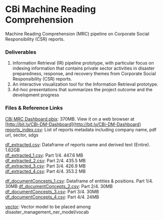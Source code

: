 # CBi Machine Reading Comprehension
Machine Reading Comprehension (MRC) pipeline on Corporate Social Responsibility (CSR) reports. 


### Deliverables
1. Information Retrieval (IR) pipeline prototype, with particular focus on indexing information that contains private sector activities in disaster preparedness, response, and recovery themes from Corporate Social Responsibility (CSR) reports.
2. An interactive visualization tool for the Information Retrieval prototype.
3. Ad-hoc presentations that summarizes the project outcome and the development progress

### Files & Reference Links  

[CBi MRC Dashboard.pbix](https://drive.google.com/file/d/1NU2i0GZO9NLkHgtGYr9h4bCO_1fjQXpu/view?usp=sharing): 370MB. View it on a web browser at [http://bit.ly/CBi-DM-Dashboard](http://bit.ly/CBi-DM-Dashboard)  
[reports_index.csv](https://drive.google.com/file/d/1kEw1thk19PLxrgXju-r__vQ0804q071p/view?usp=sharing): List of reports metadata including company name, pdf url, sector, sdgs 
   
[df_extracted.csv](https://drive.google.com/file/d/1I_DIoULkAmRgRNvJD2hvWwzFwmklTTt8/view?usp=sharing): Dataframe of reports name and derived text (Entire). 1.62GB  
[df_extracted_1.csv](https://drive.google.com/file/d/1kcyPm0NKepVDKWeFUo3lKH4iyCCxIEmb/view?usp=sharing): Part 1/4. 447.6 MB  
[df_extracted_2.csv](https://drive.google.com/file/d/1Ug9HPA3YcBjrymlU5tZpf5zSiQNMk_mi/view?usp=sharing): Part 2/4. 435.5 MB  
[df_extracted_3.csv](https://drive.google.com/file/d/19RATHGk0r71C0Xbo05tWS8cvzRO4Jwjr/view?usp=sharing): Part 3/4. 426.9 MB  
[df_extracted_4.csv](https://drive.google.com/file/d/1cjx9KgflGxu0uViwFVMD39A5Jdugm06i/view?usp=sharing): Part 4/4. 353.2 MB  

[df_documentConcepts_1.csv](https://drive.google.com/file/d/1a8nlZAVUy7AIS3URO1uZt4VeNJUo3goW/view?usp=sharing): Dataframe of entities & positions. Part 1/4. 30MB 
[df_documentConcepts_2.csv](https://drive.google.com/file/d/1osB5Fl_hbvE-oI3eud75ox6uM8QwKtpZ/view?usp=sharing): Part 2/4. 30MB  
[df_documentConcepts_3.csv](https://drive.google.com/file/d/155xRMRUd5pviPl2DsvVcQl7bjgzpTPHW/view?usp=sharing): Part 3/4. 30MB  
[df_documentConcepts_4.csv](https://drive.google.com/file/d/1FWaO7pdajJIvlH_7iGfRwx6MSwKQnysv/view?usp=sharing): Part 4/4. 24MB  

[vector](https://drive.google.com/file/d/1XmSu54Ux18De0q9jmfCRvMWjJ_HNuYeZ/view?usp=sharing): Vector model to be placed among disaster_management_ner_model/vocab  
